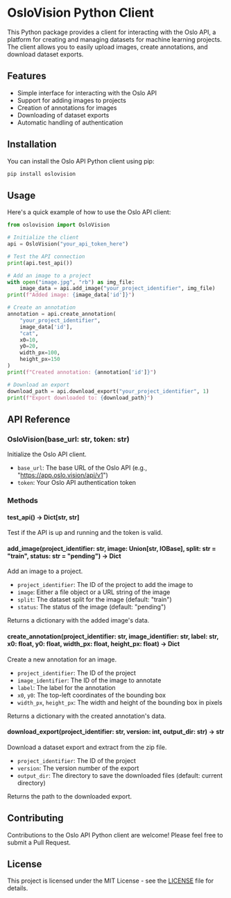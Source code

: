 # OsloVision Python Client

This Python package provides a client for interacting with the Oslo API, a platform for creating and managing datasets for machine learning projects. The client allows you to easily upload images, create annotations, and download dataset exports.

## Features

- Simple interface for interacting with the Oslo API
- Support for adding images to projects
- Creation of annotations for images
- Downloading of dataset exports
- Automatic handling of authentication

## Installation

You can install the Oslo API Python client using pip:

```bash
pip install oslovision
```

## Usage

Here's a quick example of how to use the Oslo API client:

```python
from oslovision import OsloVision

# Initialize the client
api = OsloVision("your_api_token_here")

# Test the API connection
print(api.test_api())

# Add an image to a project
with open("image.jpg", "rb") as img_file:
    image_data = api.add_image("your_project_identifier", img_file)
print(f"Added image: {image_data['id']}")

# Create an annotation
annotation = api.create_annotation(
    "your_project_identifier",
    image_data['id'],
    "cat",
    x0=10,
    y0=20,
    width_px=100,
    height_px=150
)
print(f"Created annotation: {annotation['id']}")

# Download an export
download_path = api.download_export("your_project_identifier", 1)
print(f"Export downloaded to: {download_path}")
```

## API Reference

### OsloVision(base_url: str, token: str)

Initialize the Oslo API client.

- `base_url`: The base URL of the Oslo API (e.g., "https://app.oslo.vision/api/v1")
- `token`: Your Oslo API authentication token

### Methods

#### test_api() -> Dict[str, str]

Test if the API is up and running and the token is valid.

#### add_image(project_identifier: str, image: Union[str, IOBase], split: str = "train", status: str = "pending") -> Dict

Add an image to a project.

- `project_identifier`: The ID of the project to add the image to
- `image`: Either a file object or a URL string of the image
- `split`: The dataset split for the image (default: "train")
- `status`: The status of the image (default: "pending")

Returns a dictionary with the added image's data.

#### create_annotation(project_identifier: str, image_identifier: str, label: str, x0: float, y0: float, width_px: float, height_px: float) -> Dict

Create a new annotation for an image.

- `project_identifier`: The ID of the project
- `image_identifier`: The ID of the image to annotate
- `label`: The label for the annotation
- `x0`, `y0`: The top-left coordinates of the bounding box
- `width_px`, `height_px`: The width and height of the bounding box in pixels

Returns a dictionary with the created annotation's data.

#### download_export(project_identifier: str, version: int, output_dir: str) -> str

Download a dataset export and extract from the zip file.

- `project_identifier`: The ID of the project
- `version`: The version number of the export
- `output_dir`: The directory to save the downloaded files (default: current directory)

Returns the path to the downloaded export.

## Contributing

Contributions to the Oslo API Python client are welcome! Please feel free to submit a Pull Request.

## License

This project is licensed under the MIT License - see the [LICENSE](LICENSE) file for details.
